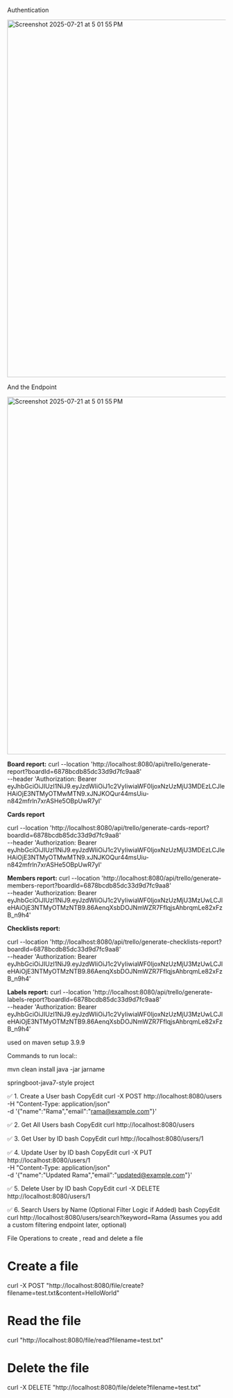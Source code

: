 








Authentication

<img width="1132" height="825" alt="Screenshot 2025-07-21 at 5 01 55 PM" src="https://github.com/user-attachments/assets/842a24b2-f57e-4b63-bbc3-e9b5d7233897" />



And the Endpoint

<img width="1132" height="825" alt="Screenshot 2025-07-21 at 5 01 55 PM" src="https://github.com/user-attachments/assets/0a2b6016-4865-44c4-b0f4-9407ebfc299b" />


**Board report:**
curl --location 'http://localhost:8080/api/trello/generate-report?boardId=6878bcdb85dc33d9d7fc9aa8' \
--header 'Authorization: Bearer eyJhbGciOiJIUzI1NiJ9.eyJzdWIiOiJ1c2VyIiwiaWF0IjoxNzUzMjU3MDEzLCJleHAiOjE3NTMyOTMwMTN9.xJNJKOQur44msUiu-n842mfrln7xrASHe5OBpUwR7yI'

**Cards report**

curl --location 'http://localhost:8080/api/trello/generate-cards-report?boardId=6878bcdb85dc33d9d7fc9aa8' \
--header 'Authorization: Bearer eyJhbGciOiJIUzI1NiJ9.eyJzdWIiOiJ1c2VyIiwiaWF0IjoxNzUzMjU3MDEzLCJleHAiOjE3NTMyOTMwMTN9.xJNJKOQur44msUiu-n842mfrln7xrASHe5OBpUwR7yI'

**Members report:**
curl --location 'http://localhost:8080/api/trello/generate-members-report?boardId=6878bcdb85dc33d9d7fc9aa8' \
--header 'Authorization: Bearer eyJhbGciOiJIUzI1NiJ9.eyJzdWIiOiJ1c2VyIiwiaWF0IjoxNzUzMjU3MzUwLCJleHAiOjE3NTMyOTMzNTB9.86AenqXsbDOJNmWZR7FflqjsAhbrqmLe82xFzB_n9h4'

**Checklists report:**

curl --location 'http://localhost:8080/api/trello/generate-checklists-report?boardId=6878bcdb85dc33d9d7fc9aa8' \
--header 'Authorization: Bearer eyJhbGciOiJIUzI1NiJ9.eyJzdWIiOiJ1c2VyIiwiaWF0IjoxNzUzMjU3MzUwLCJleHAiOjE3NTMyOTMzNTB9.86AenqXsbDOJNmWZR7FflqjsAhbrqmLe82xFzB_n9h4'

**Labels report:**
curl --location 'http://localhost:8080/api/trello/generate-labels-report?boardId=6878bcdb85dc33d9d7fc9aa8' \
--header 'Authorization: Bearer eyJhbGciOiJIUzI1NiJ9.eyJzdWIiOiJ1c2VyIiwiaWF0IjoxNzUzMjU3MzUwLCJleHAiOjE3NTMyOTMzNTB9.86AenqXsbDOJNmWZR7FflqjsAhbrqmLe82xFzB_n9h4'

















used on maven setup 3.9.9


Commands to run local::

mvn clean install
java -jar jarname

springboot-java7-style project


✅ 1. Create a User
bash
CopyEdit
curl -X POST http://localhost:8080/users \
  -H "Content-Type: application/json" \
  -d '{"name":"Rama","email":"rama@example.com"}'

✅ 2. Get All Users
bash
CopyEdit
curl http://localhost:8080/users

✅ 3. Get User by ID
bash
CopyEdit
curl http://localhost:8080/users/1

✅ 4. Update User by ID
bash
CopyEdit
curl -X PUT http://localhost:8080/users/1 \
  -H "Content-Type: application/json" \
  -d '{"name":"Updated Rama","email":"updated@example.com"}'

✅ 5. Delete User by ID
bash
CopyEdit
curl -X DELETE http://localhost:8080/users/1

✅ 6. Search Users by Name (Optional Filter Logic if Added)
bash
CopyEdit
curl http://localhost:8080/users/search?keyword=Rama
(Assumes you add a custom filtering endpoint later, optional)




File Operations to create , read and delete a file

# Create a file
curl -X POST "http://localhost:8080/file/create?filename=test.txt&content=HelloWorld"

# Read the file
curl "http://localhost:8080/file/read?filename=test.txt"

# Delete the file
curl -X DELETE "http://localhost:8080/file/delete?filename=test.txt"

